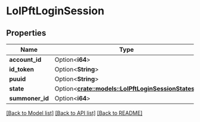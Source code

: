 # LolPftLoginSession

## Properties

Name | Type | Description | Notes
------------ | ------------- | ------------- | -------------
**account_id** | Option<**i64**> |  | [optional]
**id_token** | Option<**String**> |  | [optional]
**puuid** | Option<**String**> |  | [optional]
**state** | Option<[**crate::models::LolPftLoginSessionStates**](LolPftLoginSessionStates.md)> |  | [optional]
**summoner_id** | Option<**i64**> |  | [optional]

[[Back to Model list]](../README.md#documentation-for-models) [[Back to API list]](../README.md#documentation-for-api-endpoints) [[Back to README]](../README.md)


